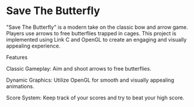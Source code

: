 # Save The Butterfly
"Save The Butterfly" is a modern take on the classic bow and arrow game. Players use arrows to free butterflies trapped in cages. This project is implemented using Link C and OpenGL to create an engaging and visually appealing experience.

Features

Classic Gameplay: Aim and shoot arrows to free butterflies.

Dynamic Graphics: Utilize OpenGL for smooth and visually appealing animations.

Score System: Keep track of your scores and try to beat your high score.
